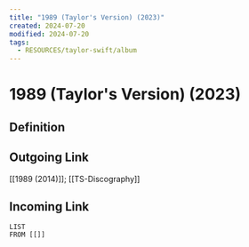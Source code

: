```yaml
---
title: "1989 (Taylor's Version) (2023)"
created: 2024-07-20
modified: 2024-07-20
tags:
  - RESOURCES/taylor-swift/album
---
```

# 1989 (Taylor's Version) (2023)
## Definition

## Outgoing Link
[[1989 (2014)]]; [[TS-Discography]]
## Incoming Link
```dataview
LIST
FROM [[]]
```
